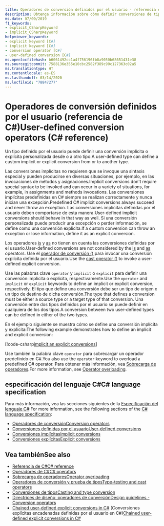 ```yaml
---
title: Operadores de conversión definidos por el usuario - referencia de C#
description: Obtenga información sobre cómo definir conversiones de tipos implícitas y explícitas personalizadas en C#.
ms.date: 07/09/2019
f1_keywords:
- explicit_CSharpKeyword
- implicit_CSharpKeyword
helpviewer_keywords:
- explicit keyword [C#]
- implicit keyword [C#]
- conversion operator [C#]
- user-defined conversion [C#]
ms.openlocfilehash: b6061492cc1a4f756196fb8a9050b68651431e38
ms.sourcegitcommit: 7588136e355e10cbc2582f389c90c127363c02a5
ms.translationtype: HT
ms.contentlocale: es-ES
ms.lasthandoff: 03/14/2020
ms.locfileid: "78847277"
---
```

# <a name="user-defined-conversion-operators-c-reference"></a><span data-ttu-id="a2f06-103">Operadores de conversión definidos por el usuario (referencia de C#)</span><span class="sxs-lookup"><span data-stu-id="a2f06-103">User-defined conversion operators (C# reference)</span></span>

<span data-ttu-id="a2f06-104">Un tipo definido por el usuario puede definir una conversión implícita o explícita personalizada desde o a otro tipo.</span><span class="sxs-lookup"><span data-stu-id="a2f06-104">A user-defined type can define a custom implicit or explicit conversion from or to another type.</span></span>

<span data-ttu-id="a2f06-105">Las conversiones implícitas no requieren que se invoque una sintaxis especial y pueden producirse en diversas situaciones, por ejemplo, en las invocaciones de métodos y asignaciones.</span><span class="sxs-lookup"><span data-stu-id="a2f06-105">Implicit conversions don't require special syntax to be invoked and can occur in a variety of situations, for example, in assignments and methods invocations.</span></span> <span data-ttu-id="a2f06-106">Las conversiones implícitas predefinidas en C# siempre se realizan correctamente y nunca inician una excepción.</span><span class="sxs-lookup"><span data-stu-id="a2f06-106">Predefined C# implicit conversions always succeed and never throw an exception.</span></span> <span data-ttu-id="a2f06-107">Las conversiones implícitas definidas por el usuario deben comportarse de esta manera.</span><span class="sxs-lookup"><span data-stu-id="a2f06-107">User-defined implicit conversions should behave in that way as well.</span></span> <span data-ttu-id="a2f06-108">Si una conversión personalizada puede producir una excepción o perder información, se define como una conversión explícita.</span><span class="sxs-lookup"><span data-stu-id="a2f06-108">If a custom conversion can throw an exception or lose information, define it as an explicit conversion.</span></span>

<span data-ttu-id="a2f06-109">Los operadores [is](type-testing-and-cast.md#is-operator) y [as](type-testing-and-cast.md#as-operator) no tienen en cuenta las conversiones definidas por el usuario.</span><span class="sxs-lookup"><span data-stu-id="a2f06-109">User-defined conversions are not considered by the [is](type-testing-and-cast.md#is-operator) and [as](type-testing-and-cast.md#as-operator) operators.</span></span> <span data-ttu-id="a2f06-110">Use el [operador de conversión ()](type-testing-and-cast.md#cast-operator-) para invocar una conversión explícita definida por el usuario.</span><span class="sxs-lookup"><span data-stu-id="a2f06-110">Use the [cast operator ()](type-testing-and-cast.md#cast-operator-) to invoke a user-defined explicit conversion.</span></span>

<span data-ttu-id="a2f06-111">Use las palabras clave `operator` y `implicit` o `explicit` para definir una conversión implícita o explícita, respectivamente.</span><span class="sxs-lookup"><span data-stu-id="a2f06-111">Use the `operator` and `implicit` or `explicit` keywords to define an implicit or explicit conversion, respectively.</span></span> <span data-ttu-id="a2f06-112">El tipo que define una conversión debe ser un tipo de origen o un tipo de destino de dicha conversión.</span><span class="sxs-lookup"><span data-stu-id="a2f06-112">The type that defines a conversion must be either a source type or a target type of that conversion.</span></span> <span data-ttu-id="a2f06-113">Una conversión entre dos tipos definidos por el usuario se puede definir en cualquiera de los dos tipos.</span><span class="sxs-lookup"><span data-stu-id="a2f06-113">A conversion between two user-defined types can be defined in either of the two types.</span></span>

<span data-ttu-id="a2f06-114">En el ejemplo siguiente se muestra cómo se define una conversión implícita y explícita:</span><span class="sxs-lookup"><span data-stu-id="a2f06-114">The following example demonstrates how to define an implicit and explicit conversion:</span></span>

[!code-csharp[implicit an explicit conversions](snippets/UserDefinedConversions.cs)]

<span data-ttu-id="a2f06-115">Use también la palabra clave `operator` para sobrecargar un operador predefinido en C#.</span><span class="sxs-lookup"><span data-stu-id="a2f06-115">You also use the `operator` keyword to overload a predefined C# operator.</span></span> <span data-ttu-id="a2f06-116">Para obtener más información, vea [Sobrecarga de operadores](operator-overloading.md).</span><span class="sxs-lookup"><span data-stu-id="a2f06-116">For more information, see [Operator overloading](operator-overloading.md).</span></span>

## <a name="c-language-specification"></a><span data-ttu-id="a2f06-117">especificación del lenguaje C#</span><span class="sxs-lookup"><span data-stu-id="a2f06-117">C# language specification</span></span>

<span data-ttu-id="a2f06-118">Para más información, vea las secciones siguientes de la [Especificación del lenguaje C#](~/_csharplang/spec/introduction.md):</span><span class="sxs-lookup"><span data-stu-id="a2f06-118">For more information, see the following sections of the [C# language specification](~/_csharplang/spec/introduction.md):</span></span>

- [<span data-ttu-id="a2f06-119">Operadores de conversión</span><span class="sxs-lookup"><span data-stu-id="a2f06-119">Conversion operators</span></span>](~/_csharplang/spec/classes.md#conversion-operators)
- [<span data-ttu-id="a2f06-120">Conversiones definidas por el usuario</span><span class="sxs-lookup"><span data-stu-id="a2f06-120">User-defined conversions</span></span>](~/_csharplang/spec/conversions.md#user-defined-conversions)
- [<span data-ttu-id="a2f06-121">Conversiones implícitas</span><span class="sxs-lookup"><span data-stu-id="a2f06-121">Implicit conversions</span></span>](~/_csharplang/spec/conversions.md#implicit-conversions)
- [<span data-ttu-id="a2f06-122">Conversiones explícitas</span><span class="sxs-lookup"><span data-stu-id="a2f06-122">Explicit conversions</span></span>](~/_csharplang/spec/conversions.md#explicit-conversions)

## <a name="see-also"></a><span data-ttu-id="a2f06-123">Vea también</span><span class="sxs-lookup"><span data-stu-id="a2f06-123">See also</span></span>

- [<span data-ttu-id="a2f06-124">Referencia de C#</span><span class="sxs-lookup"><span data-stu-id="a2f06-124">C# reference</span></span>](../index.md)
- [<span data-ttu-id="a2f06-125">Operadores de C#</span><span class="sxs-lookup"><span data-stu-id="a2f06-125">C# operators</span></span>](index.md)
- [<span data-ttu-id="a2f06-126">Sobrecarga de operadores</span><span class="sxs-lookup"><span data-stu-id="a2f06-126">Operator overloading</span></span>](operator-overloading.md)
- [<span data-ttu-id="a2f06-127">Operadores de conversión y prueba de tipos</span><span class="sxs-lookup"><span data-stu-id="a2f06-127">Type-testing and cast operators</span></span>](type-testing-and-cast.md)
- [<span data-ttu-id="a2f06-128">Conversiones de tipos</span><span class="sxs-lookup"><span data-stu-id="a2f06-128">Casting and type conversion</span></span>](../../programming-guide/types/casting-and-type-conversions.md)
- [<span data-ttu-id="a2f06-129">Directrices de diseño: operadores de conversión</span><span class="sxs-lookup"><span data-stu-id="a2f06-129">Design guidelines - Conversion operators</span></span>](../../../standard/design-guidelines/operator-overloads.md#conversion-operators)
- <span data-ttu-id="a2f06-130">[Chained user-defined explicit conversions in C#](https://docs.microsoft.com/archive/blogs/ericlippert/chained-user-defined-explicit-conversions-in-c) (Conversiones explícitas encadenadas definidas por el usuario en C#)</span><span class="sxs-lookup"><span data-stu-id="a2f06-130">[Chained user-defined explicit conversions in C#](https://docs.microsoft.com/archive/blogs/ericlippert/chained-user-defined-explicit-conversions-in-c)</span></span>
